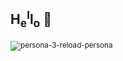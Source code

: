 ## H<sub>e</sub><sup>l</sup>l<sub>o</sub> 👋
<sub>![persona-3-reload-persona](https://github.com/user-attachments/assets/4a85bab5-71b4-4637-afb7-8dcd603cafbe)</sub>


<!--
**LeauJeanx/LeauJeanx** is a ✨ _special_ ✨ repository because its `README.md` (this file) appears on your GitHub profile.

Here are some ideas to get you started:

- 🔭 I’m currently working on ...
- 🌱 I’m currently learning ...
- 👯 I’m looking to collaborate on ...
- 🤔 I’m looking for help with ...
- 💬 Ask me about ...
- 📫 How to reach me: ...
- 😄 Pronouns: ...
- ⚡ Fun fact: ...
-->
